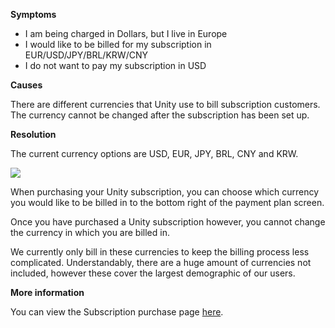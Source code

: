 

**Symptoms**


- I am being charged in Dollars, but I live in Europe
- I would like to be billed for my subscription in EUR/USD/JPY/BRL/KRW/CNY
- I do not want to pay my subscription in USD



**Causes**



There are different currencies that Unity use to bill subscription customers. The currency cannot be changed after the subscription has been set up.



**Resolution**



The current currency options are USD, EUR, JPY, BRL, CNY and KRW.



![](/hc/en-us/article_attachments/205028123/Screen_Shot_2016-06-28_at_12.05.46.png)



When purchasing your Unity subscription, you can choose which currency you would like to be billed in to the bottom right of the payment plan screen.



Once you have purchased a Unity subscription however, you cannot change the currency in which you are billed in.



We currently only bill in these currencies to keep the billing process less complicated. Understandably, there are a huge amount of currencies not included, however these cover the largest demographic of our users.



**More information**



You can view the Subscription purchase page [here](https://store.unity.com/).





